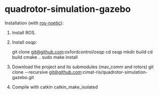 # quadrotor-simulation-gazebo

Installation (with [ros-noetic](http://wiki.ros.org/noetic/Installation)):

1. Install ROS.

2. Install osqp:

      git clone git@github.com:oxfordcontrol/osqp
      cd osqp
      mkdir build
      cd build
      cmake ..
      sudo make install
  
3. Download the project and its submodules (mav_comm and rotors)
      git clone --recursive git@github.com:cimat-ris/quadrotor-simulation-gazebo.git
      
4. Compile with catkin
      catkin_make_isolated
